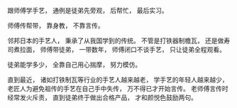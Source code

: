 跟师傅学手艺，
通例是徒弟先旁观，
后帮忙，
最后实习。

师傅传帮带，
靠身教，
不靠言传。

邻邦日本的手艺人，
秉承了从我国学到的传统。
不管是打铁器制檐瓦，
还是做寿司煮拉面，
师傅带徒弟，
一带数年，
师傅闭口不谈手艺，
只让徒弟全程观看。

徒弟能学多少，
全靠自己用心揣摩，
努力模仿。

直到最近，
诸如打铁制瓦等行业的手艺人越来越老，
学手艺的年轻人越来越少，
老匠人为避免祖传的手艺在自己手中失传，
万不得已才开始言传。
老师傅言传时经常发火斥责，
直到徒弟终于做出合格产品，
才和颜悦色鼓励两句。




